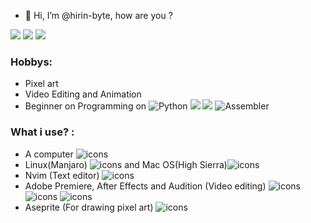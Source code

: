 - 👋 Hi, I’m @hirin-byte, how are you ? 

<!---
hirin-byte/hirin-byte is a ✨ special ✨ repository because its `README.md` (this file) appears on your GitHub profile.
You can click the Preview link to take a look at your changes.
--->

<!---
Socials Networks
--->
![](https://img.shields.io/twitter/url?color=white&label=twitter&logo=twitter&logoColor=white&style=for-the-badge&url=https%3A%2F%2Ftwitter.com%2Fthe_hirin)
![](https://img.shields.io/twitter/url?color=white&label=instagram&logo=instagram&logoColor=white&style=for-the-badge&url=https%3A%2F%2Fwww.instagram.com%2Fthe_hirin%2F)
![](https://discord-md-badge.vercel.app/api/shield/424697596448210964?theme=clean)

### Hobbys: 

- Pixel art 
- Video Editing and Animation
- Beginner on Programming on <img alt="Python" src="https://img.shields.io/badge/python-%2314354C.svg?style=for-the-badge&logo=python&logoColor=yellow"/> <img src="https://img.shields.io/badge/html-%2314354C.svg?style=for-the-badge&logo=HTML5&logoColor=orange" /> <img src="https://img.shields.io/badge/css-%2314354C.svg?style=for-the-badge&logo=CSS3&logoColor=blue" /> <img alt="Assembler" src="https://img.shields.io/badge/Assembler-39457E?style=for-the-badge&logo=arm&logoColor=white" />

### What i use? :

- A computer ![icons](https://user-images.githubusercontent.com/76855526/126586570-66b39d97-c2b0-4639-b02d-e73dd9ae5f68.png)
- Linux(Manjaro) ![icons](https://user-images.githubusercontent.com/76855526/147426244-e4a08b15-9c64-4d0d-b071-00cad42bbd1e.png) and Mac OS(High Sierra)![icons](https://user-images.githubusercontent.com/76855526/126586393-c9838d73-6a60-4d13-8710-78edbbc51f16.png)
- Nvim (Text editor) ![icons](https://user-images.githubusercontent.com/76855526/147426758-8ed1eb4e-dee4-4d0f-b2ba-810f007ee9a3.png)
- Adobe Premiere, After Effects and Audition (Video editing) ![icons](https://user-images.githubusercontent.com/76855526/147429661-212da830-8cd3-43ec-ac47-ce8408fd9313.png)![icons](https://user-images.githubusercontent.com/76855526/147429822-c9b093c6-f493-4505-a535-05bbba40c56a.png) ![icons](https://user-images.githubusercontent.com/76855526/147429966-6f076eea-3fe6-431d-a5d8-69e7daf033ed.png)
- Aseprite (For drawing pixel art) ![icons](https://user-images.githubusercontent.com/76855526/147397104-715b18d3-6eef-4bf3-ac59-1fad4641f6ce.png)
